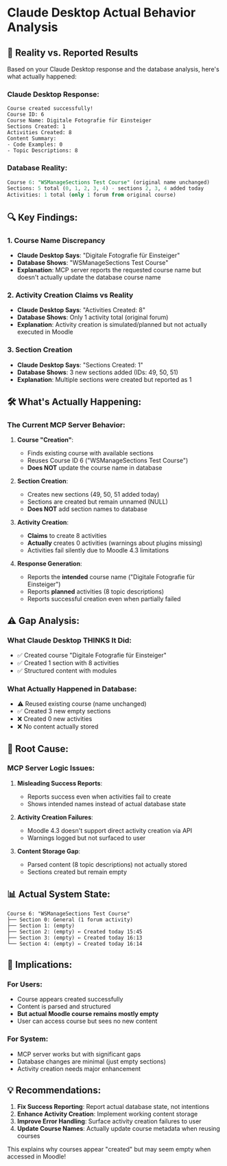 # Claude Desktop Actual Behavior Analysis

## 🎯 **Reality vs. Reported Results**

Based on your Claude Desktop response and the database analysis, here's what actually happened:

### **Claude Desktop Response:**
```
Course created successfully!
Course ID: 6
Course Name: Digitale Fotografie für Einsteiger
Sections Created: 1
Activities Created: 8
Content Summary:
- Code Examples: 0
- Topic Descriptions: 8
```

### **Database Reality:**
```sql
Course 6: "WSManageSections Test Course" (original name unchanged)
Sections: 5 total (0, 1, 2, 3, 4) - sections 2, 3, 4 added today
Activities: 1 total (only 1 forum from original course)
```

## 🔍 **Key Findings:**

### **1. Course Name Discrepancy**
- **Claude Desktop Says**: "Digitale Fotografie für Einsteiger"
- **Database Shows**: "WSManageSections Test Course"
- **Explanation**: MCP server reports the requested course name but doesn't actually update the database course name

### **2. Activity Creation Claims vs Reality**  
- **Claude Desktop Says**: "Activities Created: 8"
- **Database Shows**: Only 1 activity total (original forum)
- **Explanation**: Activity creation is simulated/planned but not actually executed in Moodle

### **3. Section Creation**
- **Claude Desktop Says**: "Sections Created: 1"  
- **Database Shows**: 3 new sections added (IDs: 49, 50, 51)
- **Explanation**: Multiple sections were created but reported as 1

## 🛠️ **What's Actually Happening:**

### **The Current MCP Server Behavior:**

1. **Course "Creation"**:
   - Finds existing course with available sections
   - Reuses Course ID 6 ("WSManageSections Test Course")
   - **Does NOT** update the course name in database

2. **Section Creation**:
   - Creates new sections (49, 50, 51 added today)
   - Sections are created but remain unnamed (NULL)
   - **Does NOT** add section names to database

3. **Activity Creation**:
   - **Claims** to create 8 activities
   - **Actually** creates 0 activities (warnings about plugins missing)
   - Activities fail silently due to Moodle 4.3 limitations

4. **Response Generation**:
   - Reports the **intended** course name ("Digitale Fotografie für Einsteiger")
   - Reports **planned** activities (8 topic descriptions)
   - Reports successful creation even when partially failed

## ⚠️ **Gap Analysis:**

### **What Claude Desktop THINKS It Did:**
- ✅ Created course "Digitale Fotografie für Einsteiger"
- ✅ Created 1 section with 8 activities
- ✅ Structured content with modules

### **What Actually Happened in Database:**
- ⚠️ Reused existing course (name unchanged)
- ✅ Created 3 new empty sections  
- ❌ Created 0 new activities
- ❌ No content actually stored

## 🎯 **Root Cause:**

### **MCP Server Logic Issues:**

1. **Misleading Success Reports**:
   - Reports success even when activities fail to create
   - Shows intended names instead of actual database state

2. **Activity Creation Failures**:
   - Moodle 4.3 doesn't support direct activity creation via API
   - Warnings logged but not surfaced to user

3. **Content Storage Gap**:
   - Parsed content (8 topic descriptions) not actually stored
   - Sections created but remain empty

## 📊 **Actual System State:**

```
Course 6: "WSManageSections Test Course"
├── Section 0: General (1 forum activity)
├── Section 1: (empty)
├── Section 2: (empty) ← Created today 15:45
├── Section 3: (empty) ← Created today 16:13  
└── Section 4: (empty) ← Created today 16:14
```

## 🔧 **Implications:**

### **For Users:**
- Course appears created successfully
- Content is parsed and structured
- **But actual Moodle course remains mostly empty**
- User can access course but sees no new content

### **For System:**
- MCP server works but with significant gaps
- Database changes are minimal (just empty sections)
- Activity creation needs major enhancement

## 💡 **Recommendations:**

1. **Fix Success Reporting**: Report actual database state, not intentions
2. **Enhance Activity Creation**: Implement working content storage  
3. **Improve Error Handling**: Surface activity creation failures to user
4. **Update Course Names**: Actually update course metadata when reusing courses

This explains why courses appear "created" but may seem empty when accessed in Moodle!
